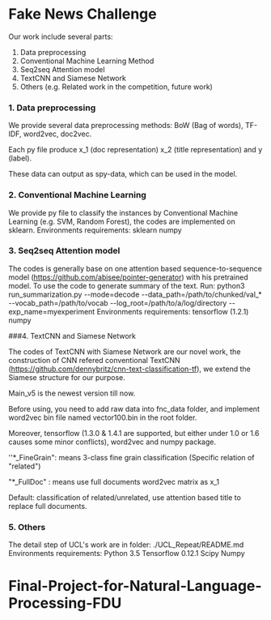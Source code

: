# Fake News Challenge

Our work include several parts:

1. Data preprocessing
2. Conventional Machine Learning Method
3. Seq2seq Attention model
4. TextCNN and Siamese Network
5. Others (e.g. Related work in the competition, future work)

### 1. Data preprocessing

We provide several data preprocessing methods: BoW (Bag of words), TF-IDF, word2vec, doc2vec.

Each py file produce  x_1 (doc representation) x_2 (title representation) and y (label). 

These data can output as spy-data, which can be used in the model.

### 2. Conventional Machine Learning
We provide py file to classify the instances by Conventional Machine Learning (e.g. SVM, Random Forest), the codes are implemented on sklearn.
Environments requirements:
sklearn
numpy


### 3. Seq2seq Attention model

The codes is generally base on one attention based sequence-to-sequence model (https://github.com/abisee/pointer-generator) with his pretrained model. To use the code to generate summary of the text. Run:
python3 run_summarization.py --mode=decode --data_path=/path/to/chunked/val_* --vocab_path=/path/to/vocab --log_root=/path/to/a/log/directory --exp_name=myexperiment
Environments requirements:
tensorflow (1.2.1)
numpy

###4. TextCNN and Siamese Network

The codes of TextCNN with Siamese Network are our novel work, the construction of CNN refered conventional TextCNN (https://github.com/dennybritz/cnn-text-classification-tf), we extend the Siamese structure for our purpose.

Main_v5 is the newest version till now.

Before using, you need to add raw data into fnc_data folder, and implement word2vec bin file named vector100.bin in the root folder.

Moreover, tensorflow (1.3.0 & 1.4.1 are supported, but either under 1.0 or 1.6 causes some minor conflicts), word2vec and numpy package.

''*_FineGrain": means 3-class fine grain classification (Specific relation of "related")

"*_FullDoc" : means use full documents word2vec matrix as x_1

Default: classification of related/unrelated, use attention based title to replace full documents.

### 5. Others
The detail step of UCL's work are in folder: ./UCL_Repeat/README.md
Environments requirements:
Python 3.5
Tensorflow 0.12.1
Scipy
Numpy


# Final-Project-for-Natural-Language-Processing-FDU
